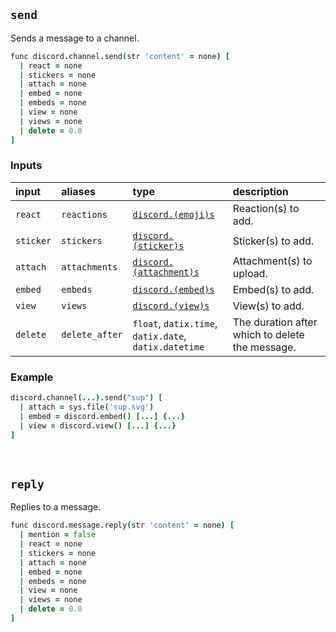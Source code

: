 ## `send`

Sends a message to a channel.

```coffee
func discord.channel.send(str 'content' = none) [
  | react = none
  | stickers = none
  | attach = none
  | embed = none
  | embeds = none
  | view = none
  | views = none
  | delete = 0.0
]
```

### Inputs

| input | aliases | type | description |
| :---- | :------ | :--- | :---------- |
| `react` | `reactions` | [`discord.(emoji)s`](emoji.md) | Reaction(s) to add. |
| `sticker` | `stickers` | [`discord.(sticker)s`](sticker.md) | Sticker(s) to add. |
| `attach` | `attachments` | [`discord.(attachment)s`](attachment.md) | Attachment(s) to upload. |
| `embed` | `embeds` | [`discord.(embed)s`](embed.md) | Embed(s) to add. |
| `view` | `views` | [`discord.(view)s`](view.md) | View(s) to add. |
| `delete` | `delete_after` | `float`, `datix.time`, `datix.date`, `datix.datetime` | The duration after which to delete the message. |

### Example

```coffee
discord.channel(...).send("sup") [
  | attach = sys.file('sup.svg')
  | embed = discord.embed() [...] {...}
  | view = discord.view() [...] {...}
]
```

<br>

## `reply`

Replies to a message.

```coffee
func discord.message.reply(str 'content' = none) [
  | mention = false
  | react = none
  | stickers = none
  | attach = none
  | embed = none
  | embeds = none
  | view = none
  | views = none
  | delete = 0.0
]
```
